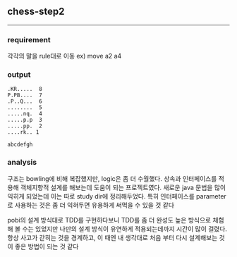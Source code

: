 ## chess-step2
---

### requirement

각각의 말을 rule대로 이동
ex) move a2 a4

### output
```
.KR.....  8
P.PB....  7
.P..Q...  6
........  5
.....nq.  4
.....p.p  3
.....pp.  2
....rk.. 1

abcdefgh
```

### analysis

구조는 bowling에 비해 복잡했지만, logic은 좀 더 수월했다. 상속과 인터페이스를 적용해 객체지향적 설계를 해보는데 도움이 되는 프로젝트였다. 새로운 java 문법을 많이 익히게 되었는데 이는 따로 study dir에 정리해두었다. 특히 인터페이스를 parameter로 사용하는 것은 좀 더 익혀두면 유용하게 써먹을 수 있을 것 같다

pobi의 설계 방식대로 TDD를 구현하다보니 TDD를 좀 더 완성도 높은 방식으로 체험해 볼 수는 있었지만 나만의 설계 방식이 유연하게 적용되는데까지 시간이 많이 걸렸다. 항상 사고가 갇히는 것을 경계하고, 이 때엔 내 생각대로 처음 부터 다시 설계해보는 것이 좋은 방법이 되는 것 같다
